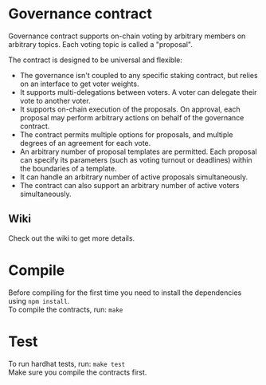 # Governance contract

Governance contract supports on-chain voting by arbitrary members on arbitrary topics. Each voting topic is called a "proposal".

The contract is designed to be universal and flexible:
- The governance isn't coupled to any specific staking contract, but relies on an interface to get voter weights.
- It supports multi-delegations between voters. A voter can delegate their vote to another voter.
- It supports on-chain execution of the proposals. On approval, each proposal may perform arbitrary actions on behalf of the governance contract.
- The contract permits multiple options for proposals, and multiple degrees of an agreement for each vote.
- An arbitrary number of proposal templates are permitted. Each proposal can specify its parameters (such as voting turnout or deadlines) within the boundaries of a template.
- It can handle an arbitrary number of active proposals simultaneously.
- The contract can also support an arbitrary number of active voters simultaneously.

## Wiki

Check out the wiki to get more details.

# Compile
Before compiling for the first time you need to install the dependencies using `npm install`.\
To compile the contracts, run: `make`

# Test
To run hardhat tests, run: `make test`\
Make sure you compile the contracts first.
